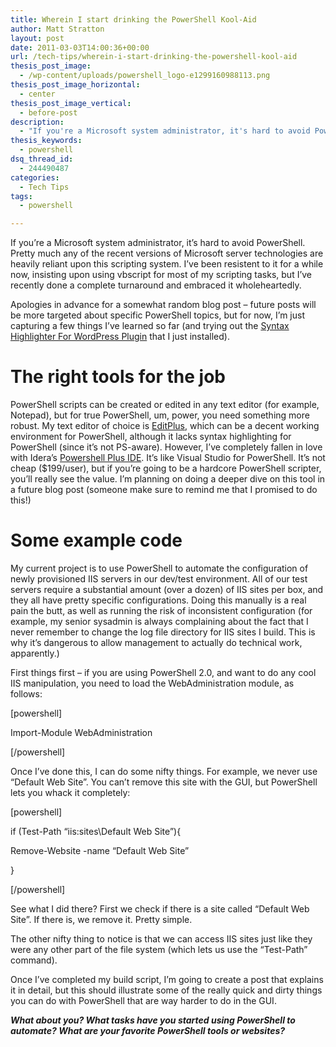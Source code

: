 ```yaml
---
title: Wherein I start drinking the PowerShell Kool-Aid
author: Matt Stratton
layout: post
date: 2011-03-03T14:00:36+00:00
url: /tech-tips/wherein-i-start-drinking-the-powershell-kool-aid
thesis_post_image:
  - /wp-content/uploads/powershell_logo-e1299160988113.png
thesis_post_image_horizontal:
  - center
thesis_post_image_vertical:
  - before-post
description:
  - "If you're a Microsoft system administrator, it's hard to avoid PowerShell. Pretty much any of the recent versions of Microsoft server technologies are heavily reliant upon this scripting system. I've been resistent to it for a while now, insisting upon using vbscript for most of my scripting tasks, but I've recently done a complete turnaround and embraced it wholeheartedly."
thesis_keywords:
  - powershell
dsq_thread_id:
  - 244490487
categories:
  - Tech Tips
tags:
  - powershell

---
```

If you&#8217;re a Microsoft system administrator, it&#8217;s hard to avoid PowerShell. Pretty much any of the recent versions of Microsoft server technologies are heavily reliant upon this scripting system. I&#8217;ve been resistent to it for a while now, insisting upon using vbscript for most of my scripting tasks, but I&#8217;ve recently done a complete turnaround and embraced it wholeheartedly.

Apologies in advance for a somewhat random blog post &#8211; future posts will be more targeted about specific PowerShell topics, but for now, I&#8217;m just capturing a few things I&#8217;ve learned so far (and trying out the <a href="https://www.wordpress-plugin.org/plugin/syntax-highlighter-for-wordpress-plugin/" target="_blank">Syntax Highlighter For WordPress Plugin</a> that I just installed).

# The right tools for the job

PowerShell scripts can be created or edited in any text editor (for example, Notepad), but for true PowerShell, um, power, you need something more robust. My text editor of choice is <a href="https://www.editplus.com/" target="_blank">EditPlus</a>, which can be a decent working environment for PowerShell, although it lacks syntax highlighting for PowerShell (since it&#8217;s not PS-aware). However, I&#8217;ve completely fallen in love with Idera&#8217;s <a href="https://www.idera.com/Products/PowerShell/PSP/" target="_blank">Powershell Plus IDE</a>. It&#8217;s like Visual Studio for PowerShell. It&#8217;s not cheap ($199/user), but if you&#8217;re going to be a hardcore PowerShell scripter, you&#8217;ll really see the value. I&#8217;m planning on doing a deeper dive on this tool in a future blog post (someone make sure to remind me that I promised to do this!)

# Some example code

My current project is to use PowerShell to automate the configuration of newly provisioned IIS servers in our dev/test environment. All of our test servers require a substantial amount (over a dozen) of IIS sites per box, and they all have pretty specific configurations. Doing this manually is a real pain the butt, as well as running the risk of inconsistent configuration (for example, my senior sysadmin is always complaining about the fact that I never remember to change the log file directory for IIS sites I build. This is why it&#8217;s dangerous to allow management to actually do technical work, apparently.)

First things first &#8211; if you are using PowerShell 2.0, and want to do any cool IIS manipulation, you need to load the WebAdministration module, as follows:

[powershell]
  
Import-Module WebAdministration
  
[/powershell]

Once I&#8217;ve done this, I can do some nifty things. For example, we never use &#8220;Default Web Site&#8221;. You can&#8217;t remove this site with the GUI, but PowerShell lets you whack it completely:

[powershell]
  
if (Test-Path &#8220;iis:sites\Default Web Site&#8221;){
  
Remove-Website -name &#8220;Default Web Site&#8221;
  
}
  
[/powershell]

See what I did there? First we check if there is a site called &#8220;Default Web Site&#8221;. If there is, we remove it. Pretty simple.

The other nifty thing to notice is that we can access IIS sites just like they were any other part of the file system (which lets us use the &#8220;Test-Path&#8221; command).

Once I&#8217;ve completed my build script, I&#8217;m going to create a post that explains it in detail, but this should illustrate some of the really quick and dirty things you can do with PowerShell that are way harder to do in the GUI.

**_What about you? What tasks have you started using PowerShell to automate? What are your favorite PowerShell tools or websites?_**